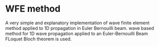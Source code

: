 # WFE method 
A very simple and explanatory implementation of wave finite element method applied to 1D propagation in Euler Bernouilli beam.
wave based method for 1D wave propagation applied to an Euler-Bernouilli Beam
FLoquet Bloch theorem is used.
